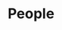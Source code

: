---
layout: page
title: People
nav: true
nav_order: 2
dropdown: true
children: 
    - title: Faculty
      permalink: /faculty/
    - title: Staff
      permalink: /staff/
    # - title: divider
    - title: Ph.D. Fellows
      permalink: /phd/
    - title: M.Tech Fellows
      permalink: /mtech/
    
---